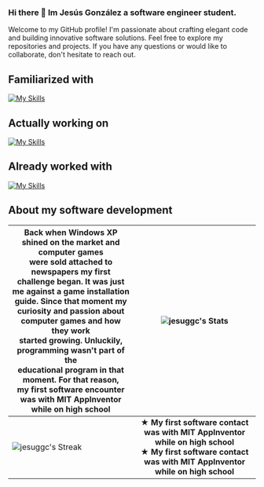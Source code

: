 ### Hi there 👋 Im Jesús González a software engineer student.
Welcome to my GitHub profile! I'm passionate about crafting elegant code and building innovative software solutions. Feel free to explore my repositories and projects. If you have any questions or would like to collaborate, don't hesitate to reach out.
## Familiarized with
[![My Skills](https://skillicons.dev/icons?i=eclipse,visualstudio,vscode)](https://skillicons.dev)
## Actually working on
[![My Skills](https://skillicons.dev/icons?i=bootstrap,html,css,js,nodejs,react,express)](https://skillicons.dev)
## Already worked with
[![My Skills](https://skillicons.dev/icons?i=bash,c,git,github,java,md,mongodb,mysql,linux,sketchup)](https://skillicons.dev)

<!-- Documentation for the icons -->
<!-- https://github.com/tandpfun/skill-icons#readme -->
## About my software development


| <b> Back when Windows XP shined on the market and computer games <br> were sold attached to newspapers my first challenge began. It was just <br> me against a game installation guide. Since that moment my <br> curiosity and passion about computer games and how they work  <br> started growing. Unluckily, programming wasn't part of the <br> educational program in that moment. For that reason, <br> my first software encounter was with MIT AppInventor while on high school </b>       | ![jesuggc's Stats](https://github-readme-stats.vercel.app/api?username=jesuggc&theme=gruvbox&show_icons=true&hide_border=true&count_private=true) |
| ------------- |:-------------:|
|  ![jesuggc's Streak](https://github-readme-streak-stats.herokuapp.com/?user=jesuggc&theme=gruvbox&hide_border=true)      |<b> ★ My first software contact was with MIT AppInventor while on high school <br> ★ My first software contact was with MIT AppInventor while on high school </b>     |


<!-- ![jesuggc's Top Languages](https://github-readme-stats.vercel.app/api/top-langs/?username=jesuggc&theme=gruvbox&show_icons=true&hide_border=true&layout=compact) -->
<!-- If you want to generate these same stats use link below -->
<!-- https://gh-stats-gen.vercel.app/ -->
